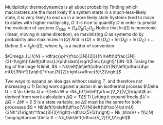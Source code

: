 Multiplicity: thermodynamics is all about probability
	Finding which macrostates are the most likely
	If a system starts in a much-less-likely state, it is very likely to end up in a more likely state
		Systems tend to move to states with higher multiplicity, $\Omega$
	It is nice to quantify $\Omega$ in order to predict the evolution of systems
		$\Omega_{total} = \Omega_A\Omega_B\Omega_C\Omega_D$
	Notice that $\ln(\Omega)$ is monotonic (linear, moving in same direction), so maximizing $\Omega$ as systems do by probability also maximizes $\ln(\Omega)$
		And $\ln(\Omega) = \ln(\Omega_A) + \ln(\Omega_B) + \ln(\Omega_C) + ...$
	Define $S \equiv k_b\ln(\Omega)$, where $k_b$ is a matter of convention

$\Omega_{U,V,N} = \dfrac{\pi^{\frac{3N}{2}}}{N!\left(\dfrac{3N}{2}-1\right)!}\left[\dfrac{L}{pi\hslash}\sqrt{2mU}\right]^{3N-1}$ 
Taking the log of the large N limit,
	$S = Nk\left[\ln\left(\dfrac{V}{N}\left(\dfrac{4\pi mU}{3Nh^2}\right)^\frac{3}{2}\right)+\dfrac{5}{2}\right]$

Two ways to expand an idea gas without raising $T$, and therefore not increasing $U$
	1) Doing work against a piston in an isothermal process
		$\Delta U = 0 \to \delta Q = -\Delta W = -Nk_bT\ln\left(\dfrac{V_2}{V_1}\right)$
			as derived from work calculation
			$\Delta Q = T\Delta S$
	1) Letting it expand freely
		$\Delta U = \Delta Q = \Delta W = 0$
	$S$ is a state variable, so $\Delta S$ must be the same for both processes
		$S = Nk\left[\ln\left(\dfrac{V}{N}\left(\dfrac{4\pi mU}{3Nh^2}\right)^\frac{3}{2}\right)+\dfrac{5}{2}\right] = Nk_b\ln(V) + f(U,N) \longrightarrow \Delta S = Nk_b\ln\left(\dfrac{V_2}{V_1}\right)$
	